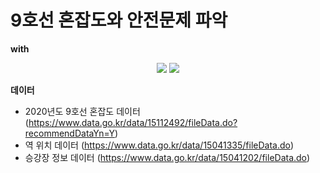 # 9호선 혼잡도와 안전문제 파악

__with__
<div align='center'>
  <img src="https://img.shields.io/badge/Python-3776AB?style=flat&logo=Python&logoColor=white"/>
  <img src="https://img.shields.io/badge/Streamlit-FF4B4B?style=flat&logo=Streamlit&logoColor=white"/>
</div>




__데이터__
- 2020년도 9호선 혼잡도 데이터 (https://www.data.go.kr/data/15112492/fileData.do?recommendDataYn=Y)
- 역 위치 데이터 (https://www.data.go.kr/data/15041335/fileData.do)
- 승강장 정보 데이터 (https://www.data.go.kr/data/15041202/fileData.do)
